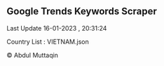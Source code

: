 

## Google Trends Keywords Scraper 
 
Last Update 16-01-2023 , 20:31:24

Country List :
VIETNAM.json



© Abdul Muttaqin 
